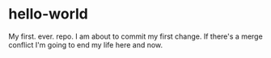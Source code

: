 # hello-world
My first. ever. repo. 
I am about to commit my first change. If there's a merge conflict I'm going to end my life here and now. 
